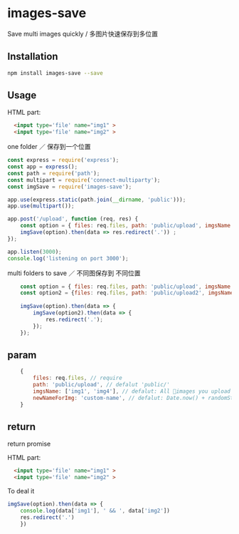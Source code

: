 # images-save

Save multi images quickly / 多图片快速保存到多位置

## Installation

```bash
npm install images-save --save
```

## Usage 

HTML part:

```html
  <input type='file' name="img1" >
  <input type='file' name="img2" >

```
one folder ／ 保存到一个位置

```js
const express = require('express');
const app = express();
const path = require('path');
const multipart = require('connect-multiparty');
const imgSave = require('images-save');

app.use(express.static(path.join(__dirname, 'public')));
app.use(multipart());

app.post('/upload', function (req, res) {
    const option = { files: req.files, path: 'public/upload', imgsName: ['img1'], newNameForImg: 'one'};
    imgSave(option).then(data => res.redirect('.')) ;
});

app.listen(3000);
console.log('listening on port 3000');

```

multi folders to save ／ 不同图保存到 不同位置

```js
    const option = { files: req.files, path: 'public/upload', imgsName: ['img1'],  newNameForImg: 'one'};
    const option2 = {files: req.files, path: 'public/upload2', imgsName: ['img2'],  newNameForImg: 'ttttt'};
 
    imgSave(option).then(data => {
        imgSave(option2).then(data => {
            res.redirect('.');
        }); 
    }); 
```


## param

```js
    {
        files: req.files, // require
        path: 'public/upload', // defalut 'public/'
        imgsName: ['img1', 'img4'], // defalut: All images you upload
        newNameForImg: 'custom-name', // defalut: Date.now() + randomString(7)
    }
```


## return 

return promise

HTML part:
```html
  <input type='file' name="img1" >
  <input type='file' name="img2" >

```

To deal it
```js
imgSave(option).then(data => {
    console.log(data['img1'], ' && ', data['img2'])
    res.redirect('.')
    }) 
```



